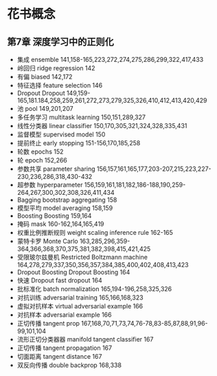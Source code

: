 # 花书概念

## 第7章 深度学习中的正则化

- 集成 ensemble 141,158-165,223,272,274,275,286,299,322,417,433
- 岭回归 ridge regression 142
- 有偏 biased 142,172
- 特征选择 feature selection 146
- Dropout Dropout 149,159-165,181.184,258,259,261,272,273,279,325,326,410,412,413,420,429
- 池 pool 149,201,207
- 多任务学习 multitask learning 150,151,289,327
- 线性分类器 linear classifier 150,170,305,321,324,328,335,431
- 监督模型 supervised model 150
- 提前终止 early stopping 151-156,170,185,258
- 轮数 epochs 152
- 轮 epoch 152,266
- 参数共享 parameter sharing 156,157,161,165,177,203-207,215,223,227-230,236,286,318,430-432
- 超参数 hyperparameter 156,159,161,181,182,186-188,190,259-264,267,300,302,308,326,411,434
- Bagging bootstrap aggregating 158
- 模型平均 model averaging 158,159
- Boosting Boosting 159,164
- 掩码 mask 160-162,164,165,419
- 权重比例推断规则 weight scaling inference rule 162-165
- 蒙特卡罗 Monte Carlo 163,285,296,359-364,366,368,370,375,381,382,398,415,421,425
- 受限玻尔兹曼机 Restricted Boltzmann machine 164,278,279,337,350,356,357,384,385,400,402,408,413,423
- Dropout Boosting Dropout Boosting 164
- 快速 Dropout fast dropout 164
- 批标准化 batch normalization 165,194-196,258,325,326
- 对抗训练 adversarial training 165,166,168,323
- 虚拟对抗样本 virtual adversarial example 166
- 对抗样本 adversarial example 166
- 正切传播 tangent prop 167,168,70,71,73,74,76-78,83-85,87,88,91,96-99,101,104
- 流形正切分类器器 manifold tangent classifier 167
- 正切传播 tangent propagation 167
- 切面距离 tangent distance 167
- 双反向传播 double backprop 168,338

